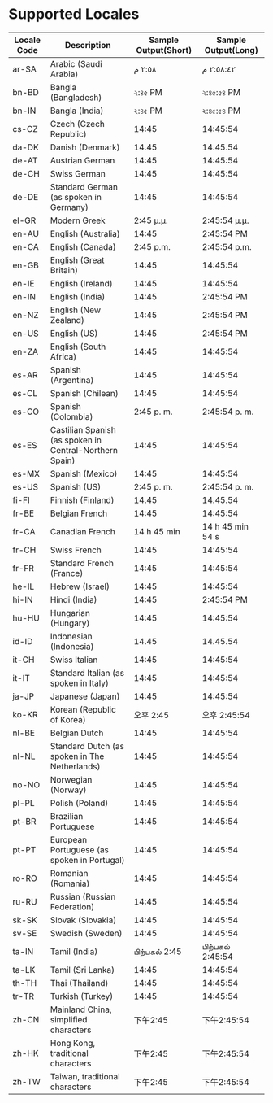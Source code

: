 # Supported Locales

| Locale Code | Description                                             | Sample Output(Short) | Sample Output(Long) |
|-------------|---------------------------------------------------------|----------------------|---------------------|
| ar-SA       | Arabic (Saudi Arabia)                                   |               ٢:٥٨ م |           ٢:٥٨:٤٢ م |
| bn-BD       | Bangla (Bangladesh)                                     |              ২:৪৫ PM |          ২:৪৫:৫৪ PM |
| bn-IN       | Bangla (India)                                          |              ২:৪৫ PM |          ২:৪৫:৫৪ PM |
| cs-CZ       | Czech (Czech Republic)                                  |                14:45 |            14:45:54 |
| da-DK       | Danish (Denmark)                                        |                14.45 |            14.45.54 |
| de-AT       | Austrian German                                         |                14:45 |            14:45:54 |
| de-CH       | Swiss German                                            |                14:45 |            14:45:54 |
| de-DE       | Standard German (as spoken in Germany)                  |                14:45 |            14:45:54 |
| el-GR       | Modern Greek                                            |            2:45 μ.μ. |        2:45:54 μ.μ. |
| en-AU       | English (Australia)                                     |                14:45 |          2:45:54 PM |
| en-CA       | English (Canada)                                        |            2:45 p.m. |        2:45:54 p.m. |
| en-GB       | English (Great Britain)                                 |                14:45 |            14:45:54 |
| en-IE       | English (Ireland)                                       |                14:45 |            14:45:54 |
| en-IN       | English (India)                                         |                14:45 |          2:45:54 PM |
| en-NZ       | English (New Zealand)                                   |                14:45 |          2:45:54 PM |
| en-US       | English (US)                                            |                14:45 |          2:45:54 PM |
| en-ZA       | English (South Africa)                                  |                14:45 |            14:45:54 |
| es-AR       | Spanish (Argentina)                                     |                14:45 |            14:45:54 |
| es-CL       | Spanish (Chilean)                                       |                14:45 |            14:45:54 |
| es-CO       | Spanish (Colombia)                                      |           2:45 p. m. |       2:45:54 p. m. |
| es-ES       | Castilian Spanish (as spoken in Central-Northern Spain) |                14:45 |            14:45:54 |
| es-MX       | Spanish (Mexico)                                        |                14:45 |            14:45:54 |
| es-US       | Spanish (US)                                            |           2:45 p. m. |       2:45:54 p. m. |
| fi-FI       | Finnish (Finland)                                       |                14.45 |            14.45.54 |
| fr-BE       | Belgian French                                          |                14:45 |            14:45:54 |
| fr-CA       | Canadian French                                         |          14 h 45 min |    14 h 45 min 54 s |
| fr-CH       | Swiss French                                            |                14:45 |            14:45:54 |
| fr-FR       | Standard French (France)                                |                14:45 |            14:45:54 |
| he-IL       | Hebrew (Israel)                                         |                14:45 |            14:45:54 |
| hi-IN       | Hindi (India)                                           |                14:45 |          2:45:54 PM |
| hu-HU       | Hungarian (Hungary)                                     |                14:45 |            14:45:54 |
| id-ID       | Indonesian (Indonesia)                                  |                14.45 |            14.45.54 |
| it-CH       | Swiss Italian                                           |                14:45 |            14:45:54 |
| it-IT       | Standard Italian (as spoken in Italy)                   |                14:45 |            14:45:54 |
| ja-JP       | Japanese (Japan)                                        |                14:45 |            14:45:54 |
| ko-KR       | Korean (Republic of Korea)                              |            오후 2:45 |        오후 2:45:54 |
| nl-BE       | Belgian Dutch                                           |                14:45 |            14:45:54 |
| nl-NL       | Standard Dutch (as spoken in The Netherlands)           |                14:45 |            14:45:54 |
| no-NO       | Norwegian (Norway)                                      |                14:45 |            14:45:54 |
| pl-PL       | Polish (Poland)                                         |                14:45 |            14:45:54 |
| pt-BR       | Brazilian Portuguese                                    |                14:45 |            14:45:54 |
| pt-PT       | European Portuguese (as spoken in Portugal)             |                14:45 |            14:45:54 |
| ro-RO       | Romanian (Romania)                                      |                14:45 |            14:45:54 |
| ru-RU       | Russian (Russian Federation)                            |                14:45 |            14:45:54 |
| sk-SK       | Slovak (Slovakia)                                       |                14:45 |            14:45:54 |
| sv-SE       | Swedish (Sweden)                                        |                14:45 |            14:45:54 |
| ta-IN       | Tamil (India)                                           |          பிற்பகல் 2:45 |      பிற்பகல் 2:45:54 |
| ta-LK       | Tamil (Sri Lanka)                                       |                14:45 |            14:45:54 |
| th-TH       | Thai (Thailand)                                         |                14:45 |            14:45:54 |
| tr-TR       | Turkish (Turkey)                                        |                14:45 |            14:45:54 |
| zh-CN       | Mainland China, simplified characters                   |             下午2:45 |         下午2:45:54 |
| zh-HK       | Hong Kong, traditional characters                       |             下午2:45 |         下午2:45:54 |
| zh-TW       | Taiwan, traditional characters                          |             下午2:45 |         下午2:45:54 |